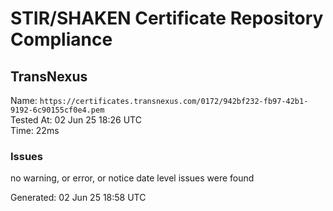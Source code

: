 # STIR/SHAKEN Certificate Repository Compliance

## TransNexus

Name: `https://certificates.transnexus.com/0172/942bf232-fb97-42b1-9192-6c90155cf0e4.pem`\
Tested At: 02 Jun 25 18:26 UTC\
Time: 22ms

### Issues

no warning, or error, or notice date level issues were found

Generated: 02 Jun 25 18:58 UTC